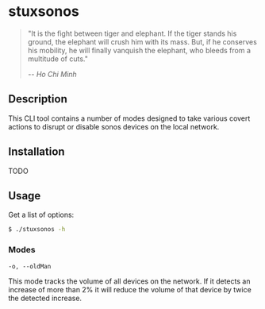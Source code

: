 # stuxsonos

> "It is the fight between tiger and elephant. If the tiger stands his ground, the elephant will crush him with its mass. But, if he conserves his mobility, he will finally vanquish the elephant, who bleeds from a multitude of cuts."
>
> -- <cite>Ho Chi Minh</cite>

## Description

This CLI tool contains a number of modes designed to take various covert actions to disrupt or disable sonos devices on the local network.

## Installation

TODO

## Usage

Get a list of options:

```sh
$ ./stuxsonos -h
```

### Modes

`-o, --oldMan`

This mode tracks the volume of all devices on the network. If it detects an increase of more than 2% it will reduce the volume of that 
device by twice the detected increase.
